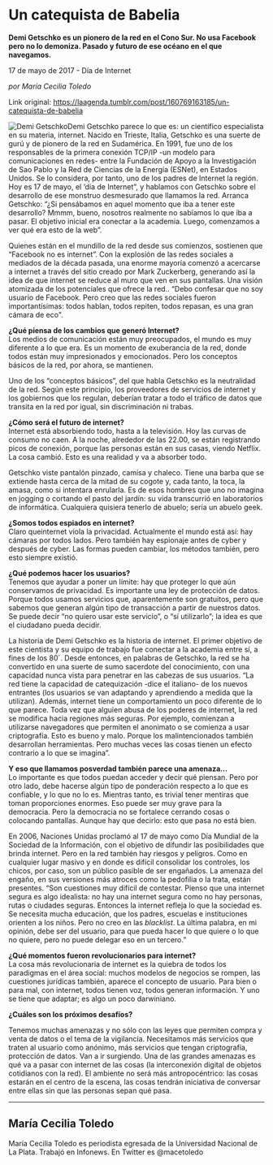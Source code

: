 # Un catequista de Babelia

**Demi Getschko es un pionero de la red en el
Cono Sur.
No usa Facebook pero no lo demoniza. Pasado y futuro de ese océano en el que navegamos.**

17 de mayo de 2017 - Día de Internet

_por María Cecilia Toledo_

Link original: https://laagenda.tumblr.com/post/160769163185/un-catequista-de-babelia

![Demi Getschko](https://64.media.tumblr.com/fd36050a181e57608a9786d2238b566b/tumblr_inline_pjzp59RMgL1t6q87u_500.jpg)Demi
Getschko parece lo que es: un científico especialista en su materia,
internet. Nacido en Trieste, Italia, Getschko es una suerte de gurú
y de pionero de la red en Sudamérica. En 1991, fue uno de los
responsables de la primera conexión TCP/IP -un modelo para
comunicaciones en redes- entre la Fundación de Apoyo a la
Investigación de Sao Pablo y la Red de Ciencias de la Energía
(ESNet), en Estados Unidos. Se lo considera, por tanto, uno de los
padres de Internet la región. Hoy es 17 de mayo, el ‘día de
Internet”, y hablamos con Getschko sobre el desarrollo
de ese monstruo desmesurado que llamamos la red. Arranca  Getschko:
“¿Si pensábamos en aquel momento que iba a tener este
desarrollo? Mmmm, bueno, nosotros
realmente no sabíamos lo que iba a pasar. El objetivo inicial era
conectar a la academia. Luego, comenzamos a ver qué era esto de la
web”.

Quienes
están en el mundillo de la red desde sus comienzos, sostienen que
“Facebook no es internet”. Con la explosión de las redes
sociales a mediados de la década pasada, una enorme mayoría comenzó
a acercarse a internet a través del sitio creado por Mark
Zuckerberg, generando así la idea de que internet se reduce al muro
que ven en sus pantallas. Una visión atomizada de los potenciales
que ofrece la red.. “Debo confesar que no soy usuario de Facebook.
Pero creo que las redes sociales fueron importantísimas: todos
hablan, todos repiten, todos repasan, es una gran cámara de eco".

**¿Qué
piensa de los cambios que generó Internet?**  
Los
medios de comunicación están muy preocupados, el mundo es muy
diferente a lo que era. Es un momento de exuberancia de la red, donde
todos están muy impresionados y emocionados. Pero los conceptos
básicos de la red, por ahora, se mantienen.

Uno
de los “conceptos básicos”, del que habla Getschko
es la neutralidad de la red. Según este principio,
los proveedores de servicios de internet y los gobiernos que los
regulan, deberían tratar a todo el tráfico de datos que transita en
la red por igual, sin discriminación ni trabas.

**¿Cómo
será el futuro de internet?**  
Internet
está absorbiendo todo, hasta a la televisión. Hoy las curvas de
consumo no caen. A la noche, alrededor de las 22.00, se están
registrando picos de conexión, porque las personas están en sus
casas, viendo Netflix. La cosa cambió. Esto es una realidad y va a
absorber todo.

Getschko
viste pantalón pinzado, camisa y chaleco. Tiene una barba que se
extiende hasta cerca de la mitad de su cogote y, cada tanto, la toca,
la amasa, como si intentara enrularla. Es de esos hombres que uno no
imagina en jogging o cortando el pasto del jardín: su vida
transcurrió en laboratorios de informática. Cualquiera quisiera
tenerlo de abuelo; sería un abuelo geek.

**¿Somos
todos espiados en internet?**  
Claro
queinternet
viola la privacidad. Actualmente el mundo está así: hay cámaras
por todos lados. Pero también hay espionaje antes de cyber y después
de cyber. Las formas pueden cambiar, los métodos también, pero esto
siempre existió.

**¿Qué
podemos hacer los usuarios?**  
Tenemos
que ayudar a poner un límite: hay que proteger lo que aún
conservamos de privacidad. Es importante una ley de protección de
datos. Porque todos usamos servicios que, aparentemente son
gratuitos, pero que sabemos que generan algún tipo de transacción a
partir de nuestros datos. Se puede decir “no quiero usar este
servicio”, o “sí utilizarlo”; la idea es que el ciudadano
pueda decidir. 


La
historia de Demi
Getschko es la historia de internet. El primer objetivo de este
cientista y su equipo de trabajo fue conectar a la academia entre sí,
a fines de los 80´. Desde entonces, en palabras de Getschko, la red
se ha convertido en una suerte de sumo sacerdote del conocimiento,
con una capacidad nunca vista para penetrar en las cabezas de sus
usuarios. “La
red tiene la
capacidad de catequización -dice el italiano- de los nuevos
entrantes (los usuarios se van adaptando y aprendiendo a medida que
la utilizan). Además, internet tiene un comportamiento un poco
diferente de lo que parece. Toda vez que alguien abusa de los poderes
de internet, la red se modifica hacia regiones más seguras. Por
ejemplo, comienzan a utilizarse navegadores que permiten el anonimato
o se comienza a usar criptografía. Esto es bueno y malo. Porque los
malintencionados también desarrollan herramientas. Pero muchas veces
las cosas tienen un efecto contrario a lo que se imagina”.

**Y eso que llamamos
posverdad también parece una amenaza…**  
Lo importante es que todos puedan acceder y decir qué piensan. Pero
por otro lado, debe hacerse algún tipo de ponderación respecto a lo
que es confiable, y lo que no lo es. Mientras tanto, es trivial tener
mentiras que toman proporciones enormes. Eso puede ser muy grave para
la democracia. Pero la democracia no se fortalece cerrando cosas o
colocando pantallas. Aunque hay que decirlo: esto que pasa no está
bien.

En
2006, Naciones Unidas proclamó al 17 de mayo como Día Mundial de la
Sociedad de la Información, con el objetivo de difundir las
posibilidades que brinda internet. Pero en la red también hay
riesgos y peligros. Como en cualquier lugar masivo y en donde es
difícil consolidar los controles, los
chicos, por caso, son un público pasible de ser engañados. La
amenaza del engaño, en sus versiones más atroces como la pedofilia
o la trata, están presentes. “Son
cuestiones muy difícil de contestar. Pienso que una internet segura
es algo idealista: no hay una internet segura como no hay personas,
rutas o ciudades seguras. Entonces la internet refleja lo que la
sociedad es. Se necesita mucha educación, que los padres, escuelas e
instituciones orienten a los niños. Pero no creo en las *blacklist*.
La última palabra, en mi opinión, debe ser del usuario, para que
pueda hacer lo que quiere o lo que no quiere, pero no puede delegar
eso en un tercero.”

**¿Qué
momentos fueron revolucionarios para internet?**  
La
cosa más revolucionaria de internet es la quiebra de todos los
paradigmas en el área social: muchos modelos de negocios se rompen,
las cuestiones jurídicas también, aparece el concepto de usuario.
Para bien o para mal, con internet, todos tienen voz, todos generan
información. Y uno se tiene que adaptar; es algo un poco darwiniano.

**¿Cuáles
son los próximos desafíos?**   

Tenemos
muchas amenazas y no sólo con las leyes que permiten compra y venta
de datos o el tema de la vigilancia. Necesitamos más servicios que
traten al usuario como anónimo, más servicios que tengan
criptografía, protección de datos. Van a ir surgiendo. Una de las
grandes amenazas es qué va a pasar con internet de las cosas (la
interconexión digital de objetos cotidianos con la red).
El ambiente no será más antropocéntrico: las cosas estarán en el
centro de la escena, las cosas tendrán iniciativa de conversar entre
ellas sin que las personas sepan qué pasa. 




---

 María Cecilia Toledo
---------------------

 María Cecilia Toledo es periodista egresada de la Universidad Nacional de La Plata. Trabajó en Infonews. En Twitter es @macetoledo 

